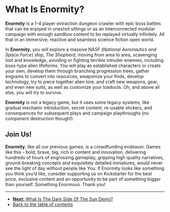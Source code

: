 # What Is Enormity?

**Enormity** is a 1-4 player extraction dungeon crawler with epic boss battles that can be enjoyed 
in oneshot sittings or as an interconnected modular campaign with enough sandbox content to be 
replayed virtually infinitely. All that in an immersive, reactive and seamless science fiction open world.

In **Enormity**, you will explore a massive NASF (_National Aeronautics and Space Force_) ship, _The Shepherd_, 
moving from area to area, scavenging loot and knowledge, avoiding or fighting terrible intruder enemies, 
including boss-type alien lifeforms. You will play as established characters or create your own, develop 
them through branching progression trees, gather engrams to convert into resources, weaponize your finds, 
develop technology, try to piece together alien lore, and craft new weapons, gear, and even new suits, as 
well as customize your loadouts. Oh, and above all else, you will try to survive.

**Enormity** is not a legacy game, but it uses some legacy systems, like gradual mechanic introduction, 
secret content, re-usable stickers, and consequences for subsequent plays and campaign playthroughs 
(no component destruction though!).

## Join Us!

**Enormity**, like all our previous games, is a crowdfunding endeavor. Games like this – bold, brave, 
big, rich in content and innovation, delivering hundreds of hours of engrossing gameplay, gripping high 
quality narratives, ground-breaking concepts and exquisitely detailed miniatures, would never see the light 
of day without people like You. If Enormity looks like something you think you’d like, consider supporting 
us on Kickstarter for the best price, exclusive content and an opportunity to be part of something bigger 
than yourself. Something Enormous. Thank you!

---

- [**Next:** What Is The Dark Side Of The Sun Demo?](what-is-the-dark-side-of-the-sun-demo.md)
- [Back to the table of contents](README.md)